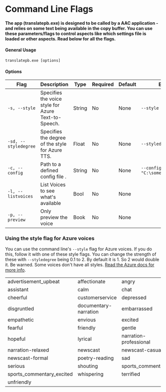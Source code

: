 # Command Line Flags

#### The app (translatepb.exe) is designed to be called by a AAC application - and relies on some text being available in the copy buffer. You can use these parameters/flags to control aspects like which settings file is loaded or other aspects. Read below for all the flags.&#x20;

#### General Usage

```
translatepb.exe [options]
```

#### Options

| Flag                 | Description                                         | Type   | Required | Default | Example                           |
| -------------------- | --------------------------------------------------- | ------ | -------- | ------- | --------------------------------- |
| `-s, --style`        | Specifies the voice style for Azure Text-to-Speech. | String | No       | None    | `--style "sad"`                   |
| `-sd, --styledegree` | Specifies the degree of the style for Azure TTS.    | Float  | No       | None    | `--styledegree 1.5`               |
| `-c, --config`       | Path to a defined config file .                     | String | No       | None    | `--config "C:\somepath\some.cfg"` |
| `-l, --listvoices`   | List Voices to see what's available                 | Bool   | No       | None    |                                   |
| `-p, --preview`      | Only preview the voice                              | Book   | No       | None    |                                   |

### Using the style flag for Azure voices

You can use the command line's `--style` flag for Azure voices. If you do this, follow it with one of these style flags. You can change the strength of these with `--styledegree` being 0.1 to 2. By default it is 1. So 2 would double it. Be warned. Some voices don't have all styles. [Read the Azure docs for more info](https://learn.microsoft.com/en-us/azure/ai-services/speech-service/speech-synthesis-markup-voice#use-speaking-styles-and-roles).

|                             |                       |                        |
| --------------------------- | --------------------- | ---------------------- |
| advertisement\_upbeat       | affectionate          | angry                  |
| assistant                   | calm                  | chat                   |
| cheerful                    | customerservice       | depressed              |
| disgruntled                 | documentary-narration | embarrassed            |
| empathetic                  | envious               | excited                |
| fearful                     | friendly              | gentle                 |
| hopeful                     | lyrical               | narration-professional |
| narration-relaxed           | newscast              | newscast-casual        |
| newscast-formal             | poetry-reading        | sad                    |
| serious                     | shouting              | sports\_commentary     |
| sports\_commentary\_excited | whispering            | terrified              |
| unfriendly                  |                       |                        |
